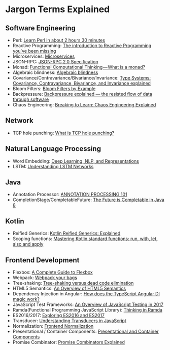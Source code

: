 # Jargon Terms Explained

## Software Engineering

- Perl: [Learn Perl in about 2 hours 30 minutes](https://qntm.org/files/perl/perl.html)
- Reactive Programming: [The introduction to Reactive Programming you've been missing](https://gist.github.com/staltz/868e7e9bc2a7b8c1f754)
- Microservices: [Microservices](http://martinfowler.com/articles/microservices.html)
- JSON-RPC: [JSON-RPC 2.0 Specification](http://www.jsonrpc.org/specification)
- Monad: [Functional Computational Thinking — What is a monad?](https://hackernoon.com/functional-computational-thinking-what-is-a-monad-2adea91154e)
- Algebraic blindness: [Algebraic blindness](https://github.com/quchen/articles/blob/master/algebraic-blindness.md)
- Covariance/Contravariance/Bivariance/Invariance: [Type Systems: Covariance, Contravariance, Bivariance, and Invariance explained
  ](https://medium.com/@thejameskyle/type-systems-covariance-contravariance-bivariance-and-invariance-explained-35f43d1110f8)
- Bloom Filters: [Bloom Filters by Example](https://llimllib.github.io/bloomfilter-tutorial/)  
- Backpressure: [Backpressure explained — the resisted flow of data through software](https://medium.com/@jayphelps/backpressure-explained-the-flow-of-data-through-software-2350b3e77ce7)  
- Chaos Engineering: [Breaking to Learn: Chaos Engineering Explained](https://blog.newrelic.com/engineering/chaos-engineering-explained/)  

## Network

- TCP hole punching: [What is TCP hole punching?](http://www.acooke.org/cute/WhatisTCPh1.html)

## Natural Language Processing

- Word Embedding: [Deep Learning, NLP, and Representations](http://colah.github.io/posts/2014-07-NLP-RNNs-Representations/)
- LSTM: [Understanding LSTM Networks](http://colah.github.io/posts/2015-08-Understanding-LSTMs/)

## Java

- Annotation Processor: [ANNOTATION PROCESSING 101](http://hannesdorfmann.com/annotation-processing/annotationprocessing101)
- CompletionStage/CompletableFuture: [The Future is Completable in Java 8](http://www.jesperdj.com/2015/09/26/the-future-is-completable-in-java-8/)  

## Kotlin

- Reified Generics: [Kotlin Reified Generics: Explained](https://dev.to/cjbrooks12/kotlin-reified-generics-explained-3mie)  
- Scoping functions: [Mastering Kotlin standard functions: run, with, let, also and apply](https://medium.com/@elye.project/mastering-kotlin-standard-functions-run-with-let-also-and-apply-9cd334b0ef84)  

## Frontend Development

- Flexbox: [A Complete Guide to Flexbox](https://css-tricks.com/snippets/css/a-guide-to-flexbox/)
- Webpack: [Webpack your bags](https://blog.madewithlove.be/post/webpack-your-bags/)
- Tree-shaking: [Tree-shaking versus dead code elimination](https://medium.com/@Rich_Harris/tree-shaking-versus-dead-code-elimination-d3765df85c80)
- HTML5 Semantics: [An Overview of HTML5 Semantics](https://codepen.io/mi-lee/post/an-overview-of-html5-semantics)
- Dependency Injection in Angular: [How does the TypeScript Angular DI magic work?](http://nicholasjohnson.com/blog/how-angular2-di-works-with-typescript/)
- JavaScript Test Frameworks: [An Overview of JavaScript Testing in 2017](https://medium.com/powtoon-engineering/a-complete-guide-to-testing-javascript-in-2017-a217b4cd5a2a)
- Ramda(Functional Programming JavaScript Library): [Thinking in Ramda](http://randycoulman.com/blog/categories/thinking-in-ramda/)
- ES2016/2017: [Exploring ES2016 and ES2017](http://exploringjs.com/es2016-es2017/index.html)
- Transducer: [Understanding Transducers in JavaScript](https://medium.com/@roman01la/understanding-transducers-in-javascript-3500d3bd9624)
- Normalization: [Frontend Normalization](https://medium.com/@roman01la/understanding-transducers-in-javascript-3500d3bd9624)
- Presentational / Container Components: [Presentational and Container Components](https://medium.com/@dan_abramov/smart-and-dumb-components-7ca2f9a7c7d0) 
- Promise Combinator: [Promise Combinators Explained](https://pawelgrzybek.com/promise-combinators-explained/) 
